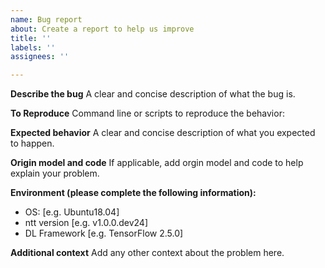 ```yaml
---
name: Bug report
about: Create a report to help us improve
title: ''
labels: ''
assignees: ''

---
```


**Describe the bug**
A clear and concise description of what the bug is.

**To Reproduce**
Command line or scripts to reproduce the behavior:

**Expected behavior**
A clear and concise description of what you expected to happen.

**Origin model and code**
If applicable, add orgin model and code to help explain your problem.

**Environment (please complete the following information):**
 - OS: [e.g. Ubuntu18.04]
 - ntt version [e.g. v1.0.0.dev24]
 - DL Framework [e.g. TensorFlow 2.5.0]

**Additional context**
Add any other context about the problem here.
